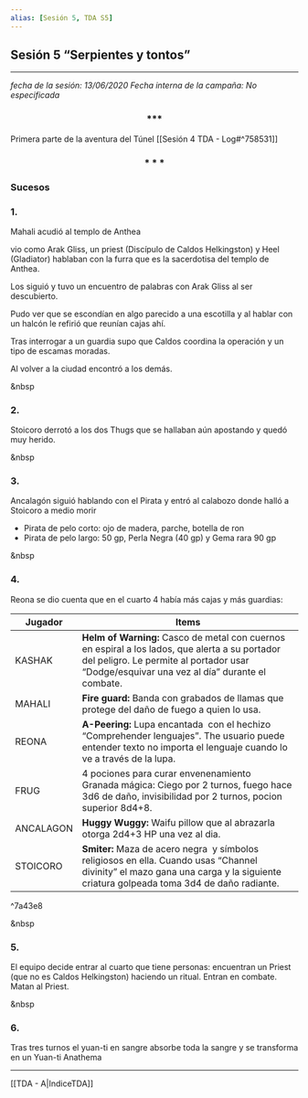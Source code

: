 ```yaml
---
alias: [Sesión 5, TDA S5]
---
```


## Sesión 5 “Serpientes y tontos”
---

_fecha de la sesión: 13/06/2020
Fecha interna de la campaña: No especificada_

<div align='center'>
   <h3> *** </h3>
</div>

Primera parte de la aventura del Túnel [[Sesión 4 TDA - Log#^758531]]

<div align='center'>
   <h3> * * * </h3>
</div>

### Sucesos

### 1.
Mahali acudió al templo de Anthea

vio como Arak Gliss, un priest (Discípulo de Caldos Helkingston) y Heel (Gladiator) hablaban con la furra que es la sacerdotisa del templo de Anthea.   

Los siguió y tuvo un encuentro de palabras con Arak Gliss al ser descubierto.

Pudo ver que se escondían en algo parecido a una escotilla y al hablar con un halcón le refirió que reunían cajas ahí.

Tras interrogar a un guardia supo que Caldos coordina la operación y un tipo de escamas moradas.

Al volver a la ciudad encontró a los demás.

&nbsp

### 2.
Stoicoro derrotó a los dos Thugs que se hallaban aún apostando y quedó muy herido.

&nbsp

### 3.
Ancalagón siguió hablando con el Pirata y entró al calabozo donde halló a Stoicoro a medio morir  
-   Pirata de pelo corto: ojo de madera, parche, botella de ron
-   Pirata de pelo largo: 50 gp, Perla Negra (40 gp) y Gema rara 90 gp

&nbsp

### 4.
Reona se dio cuenta que en el cuarto 4 había más cajas y más guardias:

| Jugador | Items |
|---|---|
| KASHAK |**Helm of Warning:** Casco de metal con cuernos en espiral a los lados, que alerta a su portador del peligro. Le permite al portador usar “Dodge/esquivar una vez al día” durante el combate.|
| MAHALI |**Fire guard:** Banda con grabados de llamas que protege del daño de fuego a quien lo usa. | 
| REONA |**A-Peering:** Lupa encantada  con el hechizo “Comprehender lenguajes”. The usuario puede entender texto no importa el lenguaje cuando lo ve a través de la lupa.|
| FRUG |4 pociones para curar envenenamiento <br/> Granada mágica: Ciego por 2 turnos, fuego hace 3d6 de daño, invisibilidad por 2 turnos, pocion superior 8d4+8.|
| ANCALAGON |**Huggy Wuggy:** Waifu pillow que al abrazarla otorga 2d4+3 HP una vez al dia.|
| STOICORO |**Smiter:** Maza de acero negra  y símbolos religiosos en ella. Cuando usas “Channel divinity” el mazo gana una carga y la siguiente criatura golpeada toma 3d4 de daño radiante.|

^7a43e8

&nbsp
    
### 5.
El equipo decide entrar al cuarto que tiene personas: encuentran un Priest (que no es Caldos Helkingston) haciendo un ritual. Entran en combate. Matan al Priest.

&nbsp

### 6.
Tras tres turnos el yuan-ti en sangre absorbe toda la sangre y se transforma en un Yuan-ti Anathema

---

[[TDA - A|IndiceTDA]]